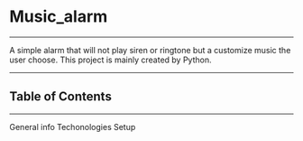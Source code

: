 # Music_alarm
---
A simple alarm that will not play siren or ringtone but a customize music the user choose.
This project is mainly created by Python.

---
## Table of Contents
---
General info
Techonologies
Setup
